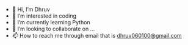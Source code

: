 - 👋 Hi, I’m Dhruv
- 👀 I’m interested in coding
- 🌱 I’m currently learning Python
- 💞️ I’m looking to collaborate on ...
- 📫 How to reach me through email that is dhruv060100@gmail.com

<!---
dhruv-06/dhruv-06 is a ✨ special ✨ repository because its `README.md` (this file) appears on your GitHub profile.
You can click the Preview link to take a look at your changes.
--->
